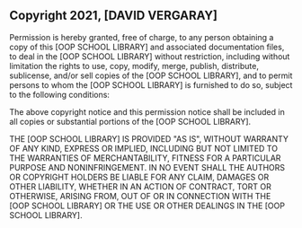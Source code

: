 ## Copyright 2021, [DAVID VERGARAY]

Permission is hereby granted, free of charge, to any person obtaining a copy of this [OOP SCHOOL LIBRARY] and associated documentation files, to deal in the [OOP SCHOOL LIBRARY] without restriction, including without limitation the rights to use, copy, modify, merge, publish, distribute, sublicense, and/or sell copies of the [OOP SCHOOL LIBRARY], and to permit persons to whom the [OOP SCHOOL LIBRARY] is furnished to do so, subject to the following conditions:

The above copyright notice and this permission notice shall be included in all copies or substantial portions of the [OOP SCHOOL LIBRARY].

THE [OOP SCHOOL LIBRARY] IS PROVIDED "AS IS", WITHOUT WARRANTY OF ANY KIND, EXPRESS OR IMPLIED, INCLUDING BUT NOT LIMITED TO THE WARRANTIES OF MERCHANTABILITY, FITNESS FOR A PARTICULAR PURPOSE AND NONINFRINGEMENT. IN NO EVENT SHALL THE AUTHORS OR COPYRIGHT HOLDERS BE LIABLE FOR ANY CLAIM, DAMAGES OR OTHER LIABILITY, WHETHER IN AN ACTION OF CONTRACT, TORT OR OTHERWISE, ARISING FROM, OUT OF OR IN CONNECTION WITH THE [OOP SCHOOL LIBRARY] OR THE USE OR OTHER DEALINGS IN THE [OOP SCHOOL LIBRARY].
